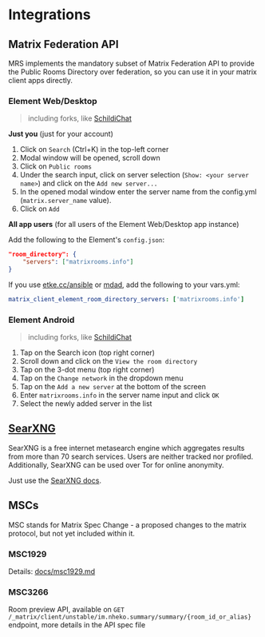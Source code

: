 # Integrations

## Matrix Federation API

MRS implements the mandatory subset of Matrix Federation API to provide the Public Rooms Directory over federation,
so you can use it in your matrix client apps directly.

### Element Web/Desktop

> including forks, like [SchildiChat](https://schildi.chat/)

**Just you** (just for your account)

1. Click on `Search` (Ctrl+K) in the top-left corner
2. Modal window will be opened, scroll down
3. Click on `Public rooms`
4. Under the search input, click on server selection (`Show: <your server name>`) and click on the `Add new server...`
5. In the opened modal window enter the server name from the config.yml (`matrix.server_name` value).
6. Click on `Add`

**All app users** (for all users of the Element Web/Desktop app instance)

Add the following to the Element's `config.json`:

```json
"room_directory": {
    "servers": ["matrixrooms.info"]
}
```

If you use [etke.cc/ansible](https://gitlab.com/etke.cc/ansible) or [mdad](https://github.com/spantaleev/matrix-docker-ansible-deploy), add the following to your vars.yml:

```yaml
matrix_client_element_room_directory_servers: ['matrixrooms.info']
```

### Element Android

> including forks, like [SchildiChat](https://schildi.chat/)

1. Tap on the Search icon (top right corner)
2. Scroll down and click on the `View the room directory`
3. Tap on the 3-dot menu (top right corner)
4. Tap on the `Change network` in the dropdown menu
5. Tap on the `Add a new server` at the bottom of the screen
6. Enter `matrixrooms.info` in the server name input and click `OK`
7. Select the newly added server in the list

## [SearXNG](https://docs.searxng.org)

SearXNG is a free internet metasearch engine which aggregates results from more than 70 search services.
Users are neither tracked nor profiled. 
Additionally, SearXNG can be used over Tor for online anonymity.

Just use the [SearXNG docs](https://docs.searxng.org/dev/engines/online/mrs.html).

## MSCs

MSC stands for Matrix Spec Change - a proposed changes to the matrix protocol, but not yet included within it.

### MSC1929

Details: [docs/msc1929.md](./msc1929.md)

### MSC3266

Room preview API, available on `GET /_matrix/client/unstable/im.nheko.summary/summary/{room_id_or_alias}` endpoint, more details in the API spec file
